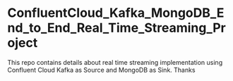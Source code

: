 # ConfluentCloud_Kafka_MongoDB_End_to_End_Real_Time_Streaming_Project
This repo contains details about real time streaming implementation using Confluent Cloud Kafka as Source and MongoDB as Sink. Thanks
